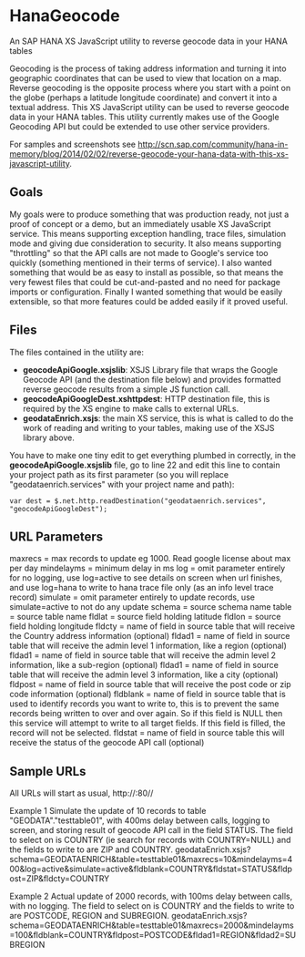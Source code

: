 HanaGeocode
===========

An SAP HANA XS JavaScript utility to reverse geocode data in your HANA tables

Geocoding is the process of taking address information and turning it into geographic coordinates that can be used to view that location on a map.  Reverse geocoding is the opposite process where you start with a point on the globe (perhaps a latitude longitude coordinate) and convert it into a textual address.  This XS JavaScript utility can be used to reverse geocode data in your HANA tables.  This utility currently makes use of the Google Geocoding API but could be extended to use other service providers.

For samples and screenshots see http://scn.sap.com/community/hana-in-memory/blog/2014/02/02/reverse-geocode-your-hana-data-with-this-xs-javascript-utility.

Goals
-----
My goals were to produce something that was production ready, not just a proof of concept or a demo, but an immediately usable XS JavaScript service.  This means supporting exception handling, trace files, simulation mode and giving due consideration to security.  It also means supporting "throttling" so that the API calls are not made to Google's service too quickly (something mentioned in their terms of service).  I also wanted something that would be as easy to install as possible, so that means the very fewest files that could be cut-and-pasted and no need for package imports or configuration.  Finally I wanted something that would be easily extensible, so that more features could be added easily if it proved useful.

Files
-----
The files contained in the utility are:

* **geocodeApiGoogle.xsjslib**: XSJS Library file that wraps the Google Geocode API (and the destination file below) and provides formatted reverse geocode results from a simple JS function call.
* **geocodeApiGoogleDest.xshttpdest**: HTTP destination file, this is required by the XS engine to make calls to external URLs.
* **geodataEnrich.xsjs**: the main XS service, this is what is called to do the work of reading and writing to your tables, making use of the XSJS library above.

You have to make one tiny edit to get everything plumbed in correctly, in the **geocodeApiGoogle.xsjslib** file, go to line 22 and edit this line to contain your project path as its first parameter (so you will replace "geodataenrich.services" with your project name and path):

    var dest = $.net.http.readDestination("geodataenrich.services", "geocodeApiGoogleDest");  

URL Parameters
--------------
maxrecs    = max records to update eg 1000. Read google license about max per day
mindelayms = minimum delay in ms 
log        = omit parameter entirely for no logging, use log=active to see details on screen when url finishes, and use log=hana to write to hana trace file only (as an info level trace record)
simulate   = omit parameter entirely to update records, use simulate=active to not do any update
schema     = source schema name
table      = source table name
fldlat     = source field holding latitude
fldlon     = source field holding longitude
fldcty     = name of field in source table that will receive the Country address information (optional)
fldad1     = name of field in source table that will receive the admin level 1 information, like a region (optional)
fldad1     = name of field in source table that will receive the admin level 2 information, like a sub-region (optional)
fldad1     = name of field in source table that will receive the admin level 3 information, like a city (optional)
fldpost    = name of field in source table that will receive the post code or zip code information (optional)
fldblank   = name of field in source table that is used to identify records you want to write to, this is to prevent the same records being written to over and over again.  So if this field is NULL then this service will attempt to write to all target fields.  If this field is filled, the record will not be selected.
fldstat    = name of field in source table this will receive the status of the geocode API call (optional)

Sample URLs
-----------
All URLs will start as usual, http://<server>:80<instance>/<package path>/

Example 1
Simulate the update of 10 records to table "GEODATA"."testtable01", with 400ms delay between calls, logging to screen, and storing result of geocode API call in the field STATUS.  The field to select on is COUNTRY (ie search for records with COUNTRY=NULL) and the fields to write to are ZIP and COUNTRY. 
geodataEnrich.xsjs?schema=GEODATAENRICH&table=testtable01&maxrecs=10&mindelayms=400&log=active&simulate=active&fldblank=COUNTRY&fldstat=STATUS&fldpost=ZIP&fldcty=COUNTRY

Example 2
Actual update of 2000 records, with 100ms delay between calls, with no logging.  The field to select on is COUNTRY and the fields to write to are POSTCODE, REGION and SUBREGION. 
geodataEnrich.xsjs?schema=GEODATAENRICH&table=testtable01&maxrecs=2000&mindelayms=100&fldblank=COUNTRY&fldpost=POSTCODE&fldad1=REGION&fldad2=SUBREGION
